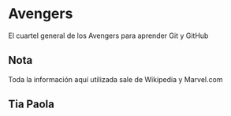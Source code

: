 # Avengers

El cuartel general de los Avengers para aprender Git y GitHub

## Nota
Toda la información aquí utilizada sale de Wikipedia y Marvel.com



## Tia Paola
